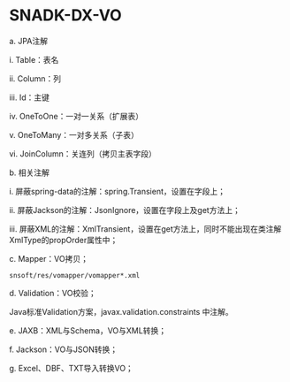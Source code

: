 # SNADK-DX-VO

a. JPA注解

i. Table：表名

ii. Column：列

iii. Id：主键

iv. OneToOne：一对一关系（扩展表）

v. OneToMany：一对多关系（子表）

vi. JoinColumn：关连列（拷贝主表字段）

b. 相关注解

i. 屏蔽spring-data的注解：spring.Transient，设置在字段上；

ii. 屏蔽Jackson的注解：JsonIgnore，设置在字段上及get方法上；

iii. 屏蔽XML的注解：XmlTransient，设置在get方法上，同时不能出现在类注解XmlType的propOrder属性中；

c. Mapper：VO拷贝；

```
snsoft/res/vomapper/vomapper*.xml
```

d. Validation：VO校验；

Java标准Validation方案，javax.validation.constraints 中注解。

e. JAXB：XML与Schema，VO与XML转换；

f. Jackson：VO与JSON转换；

g. Excel、DBF、TXT导入转换VO；

